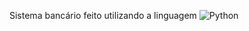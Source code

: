 Sistema bancário feito utilizando a linguagem ![Python](https://img.shields.io/badge/python-3670A0?style=for-the-badge&logo=python&logoColor=ffdd54)
